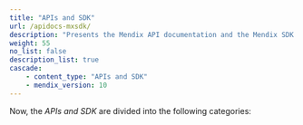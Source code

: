 ```yaml
---
title: "APIs and SDK"
url: /apidocs-mxsdk/
description: "Presents the Mendix API documentation and the Mendix SDK documentation."
weight: 55
no_list: false
description_list: true
cascade:
    - content_type: "APIs and SDK"
    - mendix_version: 10
---
```


Now, the *APIs and SDK* are divided into the following categories:
